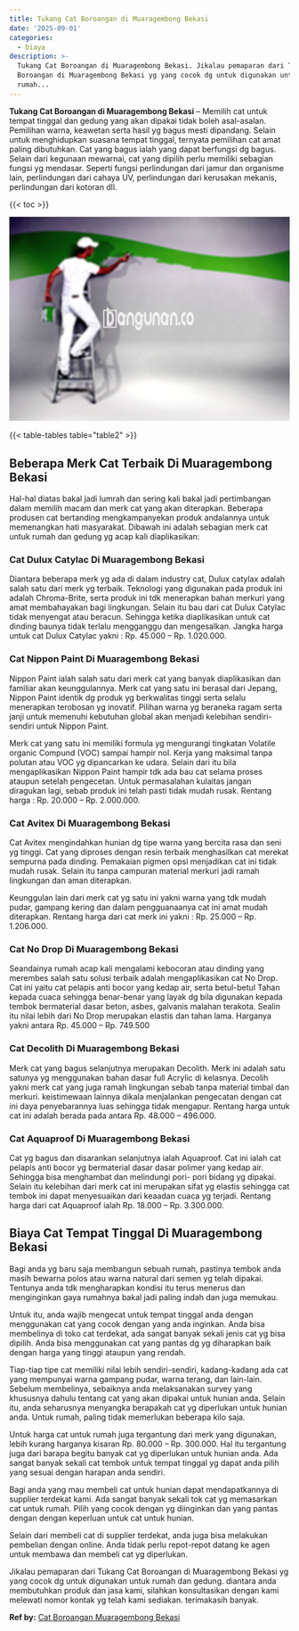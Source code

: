 ```yaml
---
title: Tukang Cat Boroangan di Muaragembong Bekasi
date: '2025-09-01'
categories:
  - biaya
description: >-
  Tukang Cat Boroangan di Muaragembong Bekasi. Jikalau pemaparan dari Tukang Cat
  Boroangan di Muaragembong Bekasi yg yang cocok dg untuk digunakan untuk
  rumah...
---
```


**Tukang Cat Boroangan di Muaragembong Bekasi** – Memilih cat untuk tempat tinggal dan gedung yang akan dipakai tidak boleh asal-asalan. Pemilihan warna, keawetan serta hasil yg bagus mesti dipandang. Selain untuk menghidupkan suasana tempat tinggal, ternyata pemilihan cat amat paling dibutuhkan. Cat yang bagus ialah yang dapat berfungsi dg bagus. Selain dari kegunaan mewarnai, cat yang dipilih perlu memiliki sebagian fungsi yg mendasar. Seperti fungsi perlindungan dari jamur dan organisme lain, perlindungan dari cahaya UV, perlindungan dari kerusakan mekanis, perlindungan dari kotoran dll.

{{< toc >}}

![Tukang Cat Boroangan di Muaragembong Bekasi](/images/jasa-cat-murah15.png)

{{< table-tables table="table2" >}}

## Beberapa Merk Cat Terbaik Di Muaragembong Bekasi

Hal-hal diatas bakal jadi lumrah dan sering kali bakal jadi pertimbangan dalam memilih macam dan merk cat yang akan diterapkan. Beberapa produsen cat bertanding mengkampanyekan produk andalannya untuk memenangkan hati masyarakat. Dibawah ini adalah sebagian merk cat untuk rumah dan gedung yg acap kali diaplikasikan:

### Cat Dulux Catylac Di Muaragembong Bekasi

Diantara beberapa merk yg ada di dalam industry cat, Dulux catylax adalah salah satu dari merk yg terbaik. Teknologi yang digunakan pada produk ini adalah Chroma-Brite, serta produk ini tdk menerapkan bahan merkuri yang amat membahayakan bagi lingkungan. Selain itu bau dari cat Dulux Catylac tidak menyengat atau beracun. Sehingga ketika diaplikasikan untuk cat dinding baunya tidak terlalu mengganggu dan mengesalkan. Jangka harga untuk cat Dulux Catylac yakni : Rp. 45.000 – Rp. 1.020.000.

### Cat Nippon Paint Di Muaragembong Bekasi

Nippon Paint ialah salah satu dari merk cat yang banyak diaplikasikan dan familiar akan keunggulannya. Merk cat yang satu ini berasal dari Jepang, Nippon Paint identik dg produk yg berkwalitas tinggi serta selalu menerapkan terobosan yg inovatif. Pilihan warna yg beraneka ragam serta janji untuk memenuhi kebutuhan global akan menjadi kelebihan sendiri-sendiri untuk Nippon Paint.

Merk cat yang satu ini memiliki formula yg mengurangi tingkatan Volatile organic Compund (VOC) sampai hampir nol. Kerja yang maksimal tanpa polutan atau VOC yg dipancarkan ke udara. Selain dari itu bila mengaplikasikan Nippon Paint hampir tdk ada bau cat selama proses ataupun setelah pengecetan. Untuk permasalahan kulaitas jangan diragukan lagi, sebab produk ini telah pasti tidak mudah rusak. Rentang harga : Rp. 20.000 – Rp. 2.000.000.

### Cat Avitex Di Muaragembong Bekasi

Cat Avitex mengindahkan hunian dg tipe warna yang bercita rasa dan seni yg tinggi. Cat yang diproses dengan resin terbaik menghasilkan cat merekat sempurna pada dinding. Pemakaian pigmen opsi menjadikan cat ini tidak mudah rusak. Selain itu tanpa campuran material merkuri jadi ramah lingkungan dan aman diterapkan.

Keunggulan lain dari merk cat yg satu ini yakni warna yang tdk mudah pudar, gampang kering dan dalam pengguanaanya cat ini amat mudah diterapkan. Rentang harga dari cat merk ini yakni : Rp. 25.000 – Rp. 1.206.000.

### Cat No Drop Di Muaragembong Bekasi

Seandainya rumah acap kali mengalami kebocoran atau dinding yang merembes salah satu solusi terbaik adalah mengaplikasikan cat No Drop. Cat ini yaitu cat pelapis anti bocor yang kedap air, serta betul-betul Tahan kepada cuaca sehingga benar-benar yang layak dg bila digunakan kepada tembok bermaterial dasar beton, asbes, galvanis malahan terakota. Sealin itu nilai lebih dari No Drop merupakan elastis dan tahan lama. Harganya yakni antara Rp. 45.000 – Rp. 749.500

### Cat Decolith Di Muaragembong Bekasi

Merk cat yang bagus selanjutnya merupakan Decolith. Merk ini adalah satu satunya yg menggunakan bahan dasar full Acrylic di kelasnya. Decolih yakni merk cat yang juga ramah lingkungan sebab tanpa material timbal dan merkuri. keistimewaan lainnya dikala menjalankan pengecatan dengan cat ini daya penyebarannya luas sehingga tidak mengapur. Rentang harga untuk cat ini adalah berada pada antara Rp. 48.000 – 496.000.

### Cat Aquaproof Di Muaragembong Bekasi

Cat yg bagus dan disarankan selanjutnya ialah Aquaproof. Cat ini ialah cat pelapis anti bocor yg bermaterial dasar dasar polimer yang kedap air. Sehingga bisa menghambat dan melindungi pori- pori bidang yg dipakai. Selain itu kelebihan dari merk cat ini merupakan sifat yg elastis sehingga cat tembok ini dapat menyesuaikan dari keaadan cuaca yg terjadi. Rentang harga dari cat Aquaproof ialah Rp. 18.000 – Rp. 3.300.000.

## Biaya Cat Tempat Tinggal Di Muaragembong Bekasi

Bagi anda yg baru saja membangun sebuah rumah, pastinya tembok anda masih bewarna polos atau warna natural dari semen yg telah dipakai. Tentunya anda tdk mengharapkan kondisi itu terus menerus dan menginginkan gaya rumahnya bakal jadi paling indah dan juga memukau.

Untuk itu, anda wajib mengecat untuk tempat tinggal anda dengan menggunakan cat yang cocok dengan yang anda inginkan. Anda bisa membelinya di toko cat terdekat, ada sangat banyak sekali jenis cat yg bisa dipilih. Anda bisa menggunakan cat yang pantas dg yg diharapkan baik dengan harga yang tinggi ataupun yang rendah.

Tiap-tiap tipe cat memiliki nilai lebih sendiri-sendiri, kadang-kadang ada cat yang mempunyai warna gampang pudar, warna terang, dan lain-lain. Sebelum membelinya, sebaiknya anda melaksanakan survey yang khususnya dahulu tentang cat yang akan dipakai untuk hunian anda. Selain itu, anda seharusnya menyangka berapakah cat yg diperlukan untuk hunian anda. Untuk rumah, paling tidak memerlukan beberapa kilo saja.

Untuk harga cat untuk rumah juga tergantung dari merk yang digunakan, lebih kurang harganya kisaran Rp. 80.000 – Rp. 300.000. Hal itu tergantung juga dari barapa begitu banyak cat yg diperlukan untuk hunian anda. Ada sangat banyak sekali cat tembok untuk tempat tinggal yg dapat anda pilih yang sesuai dengan harapan anda sendiri.

Bagi anda yang mau membeli cat untuk hunian dapat mendapatkannya di supplier terdekat kami. Ada sangat banyak sekali tok cat yg memasarkan cat untuk rumah. Pilih yang cocok dengan yg diinginkan dan yang pantas dengan dengan keperluan untuk cat untuk hunian.

Selain dari membeli cat di supplier terdekat, anda juga bisa melakukan pembelian dengan online. Anda tidak perlu repot-repot datang ke agen untuk membawa dan membeli cat yg diperlukan.

Jikalau pemaparan dari Tukang Cat Boroangan di Muaragembong Bekasi yg yang cocok dg untuk digunakan untuk rumah dan gedung. diantara anda membutuhkan produk dan jasa kami, silahkan konsultasikan dengan kami melewati nomor kontak yg telah kami sediakan. terimakasih banyak.

**Ref by:** [Cat Boroangan Muaragembong Bekasi](https://id.wikipedia.org/wiki/Cat)
